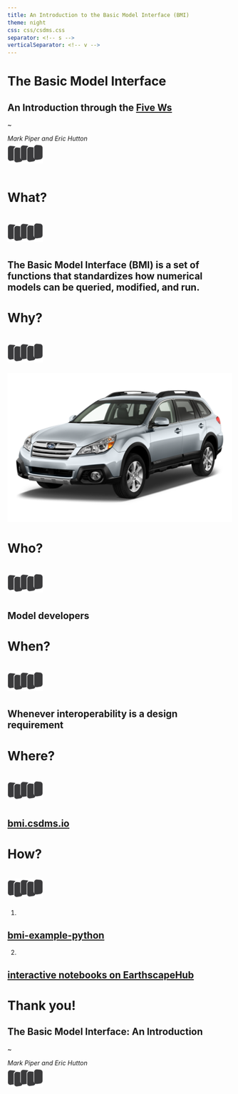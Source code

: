 ```yaml
---
title: An Introduction to the Basic Model Interface (BMI)
theme: night
css: css/csdms.css
separator: <!-- s -->
verticalSeparator: <!-- v -->
---
```


# The Basic Model Interface
## An Introduction through the [Five Ws](https://en.wikipedia.org/wiki/Five_Ws)

~

_Mark Piper and Eric Hutton_  

<a href="https://csdms.colorado.edu">
<img align="center" width="80px" style="margin:-10px 0 20px 0" src="./assets/CSDMS-logo-nocolor.png">
</a>

<!-- s -->

# What?

<img align="center" width="80px" style="margin:20px 0 10px 0" src="./assets/CSDMS-logo-nocolor.png">

<!-- v -->

## The Basic Model Interface (BMI) is a set of functions that standardizes how numerical models can be queried, modified, and run.

<!-- s -->

# Why?

<img align="center" width="80px" style="margin:20px 0 10px 0" src="./assets/CSDMS-logo-nocolor.png">

<!-- v -->

![Ms. Car!](./assets/subaru.png "2013 Subaru Outback")

<!-- s -->

# Who?

<img align="center" width="80px" style="margin:20px 0 10px 0" src="./assets/CSDMS-logo-nocolor.png">

<!-- v -->

## Model developers

<!-- s -->

# When?

<img align="center" width="80px" style="margin:20px 0 10px 0" src="./assets/CSDMS-logo-nocolor.png">

<!-- v -->

## Whenever interoperability is a design requirement

<!-- s -->

# Where?

<img align="center" width="80px" style="margin:20px 0 10px 0" src="./assets/CSDMS-logo-nocolor.png">

<!-- v -->

## [bmi.csdms.io](https://bmi.csdms.io)

<!-- s -->

# How?

<img align="center" width="80px" style="margin:20px 0 10px 0" src="./assets/CSDMS-logo-nocolor.png">

<!-- v -->

1.
## [bmi-example-python](https://github.com/csdms/bmi-example-python)

2.
## [interactive notebooks on EarthscapeHub](https://explore.openearthscape.org/hub/user-redirect/git-pull?repo=https%3A%2F%2Fgithub.com%2Fcsdms%2Fbmi-example-python&urlpath=lab%2Ftree%2Fbmi-example-python%2Fexamples%2FREADME-bmi-example-python.ipynb%3Fautodecode&branch=master)

<!-- s -->

# Thank you!
## The Basic Model Interface: An Introduction

~

_Mark Piper and Eric Hutton_  

<a href="https://csdms.colorado.edu">
<img align="center" width="80px" style="margin:-10px 0 20px 0" src="./assets/CSDMS-logo-nocolor.png">
</a>

